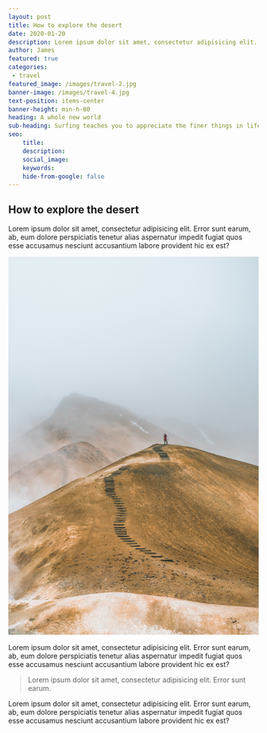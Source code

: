 ```yaml
---
layout: post
title: How to explore the desert 
date: 2020-01-20
description: Lorem ipsum dolor sit amet, consectetur adipisicing elit. Error sunt earum, ab, eum dolore perspiciatis tenetur alias aspernatur
author: James
featured: true
categories: 
 - travel
featured_image: /images/travel-2.jpg
banner-image: /images/travel-4.jpg
text-position: items-center
banner-height: min-h-80
heading: A whole new world
sub-heading: Surfing teaches you to appreciate the finer things in life, to be present, live in the moment and just breath.
seo: 
    title: 
    description: 
    social_image: 
    keywords: 
    hide-from-google: false
---
```


## How to explore the desert 

Lorem ipsum dolor sit amet, consectetur adipisicing elit. Error sunt earum, ab, eum dolore perspiciatis tenetur alias aspernatur impedit fugiat quos esse accusamus nesciunt accusantium labore provident hic ex est?


<img src="/images/blog-bg-8.jpg" alt="">

Lorem ipsum dolor sit amet, consectetur adipisicing elit. Error sunt earum, ab, eum dolore perspiciatis tenetur alias aspernatur impedit fugiat quos esse accusamus nesciunt accusantium labore provident hic ex est?

> Lorem ipsum dolor sit amet, consectetur adipisicing elit. Error sunt earum.

Lorem ipsum dolor sit amet, consectetur adipisicing elit. Error sunt earum, ab, eum dolore perspiciatis tenetur alias aspernatur impedit fugiat quos esse accusamus nesciunt accusantium labore provident hic ex est?  


